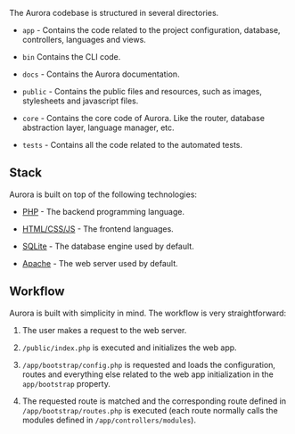 The Aurora codebase is structured in several directories.

- `app` - Contains the code related to the project configuration, database, controllers, languages and views.

- `bin` Contains the CLI code.

- `docs` - Contains the Aurora documentation.

- `public` - Contains the public files and resources, such as images, stylesheets and javascript files.

- `core` - Contains the core code of Aurora. Like the router, database abstraction layer, language manager, etc.

- `tests` - Contains all the code related to the automated tests.

## Stack

Aurora is built on top of the following technologies:

- [PHP](https://www.php.net) - The backend programming language.

- [HTML/CSS/JS](https://developer.mozilla.org/en-US/docs/Web) - The frontend languages.

- [SQLite](https://www.sqlite.org) - The database engine used by default.

- [Apache](https://httpd.apache.org) - The web server used by default.

## Workflow

Aurora is built with simplicity in mind. The workflow is very straightforward:

1. The user makes a request to the web server.

2. `/public/index.php` is executed and initializes the web app.

3. `/app/bootstrap/config.php` is requested and loads the configuration, routes and everything else related to the web app initialization in the `app/bootstrap` property.

4. The requested route is matched and the corresponding route defined in `/app/bootstrap/routes.php` is executed (each route normally calls the modules defined in `/app/controllers/modules`).